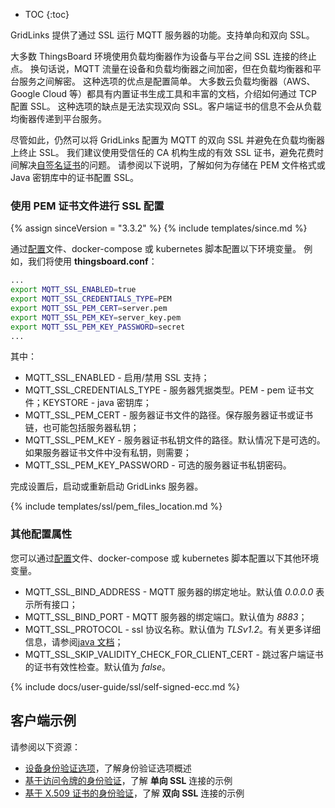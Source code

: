 * TOC
{:toc}

GridLinks 提供了通过 SSL 运行 MQTT 服务器的功能。支持单向和双向 SSL。

大多数 ThingsBoard 环境使用负载均衡器作为设备与平台之间 SSL 连接的终止点。
换句话说，MQTT 流量在设备和负载均衡器之间加密，但在负载均衡器和平台服务之间解密。
这种选项的优点是配置简单。
大多数云负载均衡器（AWS、Google Cloud 等）都具有内置证书生成工具和丰富的文档，介绍如何通过 TCP 配置 SSL。
这种选项的缺点是无法实现双向 SSL。客户端证书的信息不会从负载均衡器传递到平台服务。

尽管如此，仍然可以将 GridLinks 配置为 MQTT 的双向 SSL 并避免在负载均衡器上终止 SSL。
我们建议使用受信任的 CA 机构生成的有效 SSL 证书，避免花费时间解决[自签名证书](#self-signed-certificates-generation)的问题。
请参阅以下说明，了解如何为存储在 PEM 文件格式或 Java 密钥库中的证书配置 SSL。


### 使用 PEM 证书文件进行 SSL 配置

{% assign sinceVersion = "3.3.2" %}
{% include templates/since.md %}

通过[配置](/docs/user-guide/install/{{docsPrefix}}config/)文件、docker-compose 或 kubernetes 脚本配置以下环境变量。
例如，我们将使用 **thingsboard.conf**：

```bash
...
export MQTT_SSL_ENABLED=true
export MQTT_SSL_CREDENTIALS_TYPE=PEM
export MQTT_SSL_PEM_CERT=server.pem
export MQTT_SSL_PEM_KEY=server_key.pem
export MQTT_SSL_PEM_KEY_PASSWORD=secret
...
```

其中：

* MQTT_SSL_ENABLED - 启用/禁用 SSL 支持；
* MQTT_SSL_CREDENTIALS_TYPE - 服务器凭据类型。PEM - pem 证书文件；KEYSTORE - java 密钥库；
* MQTT_SSL_PEM_CERT - 服务器证书文件的路径。保存服务器证书或证书链，也可能包括服务器私钥；
* MQTT_SSL_PEM_KEY - 服务器证书私钥文件的路径。默认情况下是可选的。如果服务器证书文件中没有私钥，则需要；
* MQTT_SSL_PEM_KEY_PASSWORD - 可选的服务器证书私钥密码。

完成设置后，启动或重新启动 GridLinks 服务器。

{% include templates/ssl/pem_files_location.md %}

### 其他配置属性

您可以通过[配置](/docs/user-guide/install/{{docsPrefix}}config/)文件、docker-compose 或 kubernetes 脚本配置以下其他环境变量。

* MQTT_SSL_BIND_ADDRESS - MQTT 服务器的绑定地址。默认值 *0.0.0.0* 表示所有接口；
* MQTT_SSL_BIND_PORT - MQTT 服务器的绑定端口。默认值为 *8883*；
* MQTT_SSL_PROTOCOL - ssl 协议名称。默认值为 *TLSv1.2*。有关更多详细信息，请参阅[java 文档](https://docs.oracle.com/en/java/javase/11/docs/specs/security/standard-names.html#sslcontext-algorithms)；
* MQTT_SSL_SKIP_VALIDITY_CHECK_FOR_CLIENT_CERT - 跳过客户端证书的证书有效性检查。默认值为 *false*。

{% include docs/user-guide/ssl/self-signed-ecc.md %}

## 客户端示例

请参阅以下资源：

- [设备身份验证选项](/docs/{{docsPrefix}}user-guide/device-credentials/)，了解身份验证选项概述
- [基于访问令牌的身份验证](/docs/{{docsPrefix}}user-guide/access-token/)，了解 **单向 SSL** 连接的示例
- [基于 X.509 证书的身份验证](/docs/{{docsPrefix}}user-guide/certificates/)，了解 **双向 SSL** 连接的示例